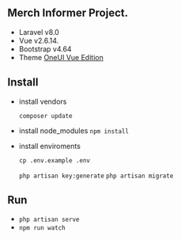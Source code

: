 ## Merch Informer Project.

- Laravel v8.0
- Vue v2.6.14.
- Bootstrap v4.64
- Theme [OneUI Vue Edition](https://pixelcave.com/products/oneui-vue-edition)
## Install

- install vendors 

    `composer update`

- install  node_modules
    `npm install`

- install enviroments

    `cp .env.example .env`

    `php artisan key:generate`
    `php artisan migrate`
## Run
- `php artisan serve`
- `npm run watch`


